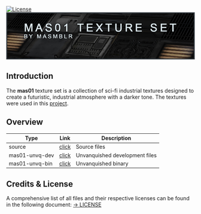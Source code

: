[![License](https://img.shields.io/badge/License-CC%20BY--NC--ND%204.0-lightgrey.svg)](docs/licenses/CreativeCommons_CC-BY-NC-ND-4.0.txt)  
![preview](docs/images/header.jpg)

## Introduction
The **mas01** texture set is a collection of sci-fi industrial textures designed to create a futuristic, industrial atmosphere with a darker tone.
The textures were used in this [project](https://github.com/Masmblr/map-prometheus_src.dpkdir).

## Overview
| Type | Link | Description |
|--------|----------|-------------|
| source | [click](https://github.com/Masmblr/mas01-Texture-Set/tree/main/src/webp/) | Source files |
| mas01-unvq-dev | [click](https://github.com/Masmblr/mas01-Texture-Set/tree/mas01-unvq-dev)| Unvanquished development files |
| mas01-unvq-bin | [click](https://github.com/Masmblr/mas01-Texture-Set/releases/tag/unvq-bin)| Unvanquished binary |


## Credits & License
A comprehensive list of all files and their respective licenses can be found in the following document:
[→ LICENSE](LICENSE)
